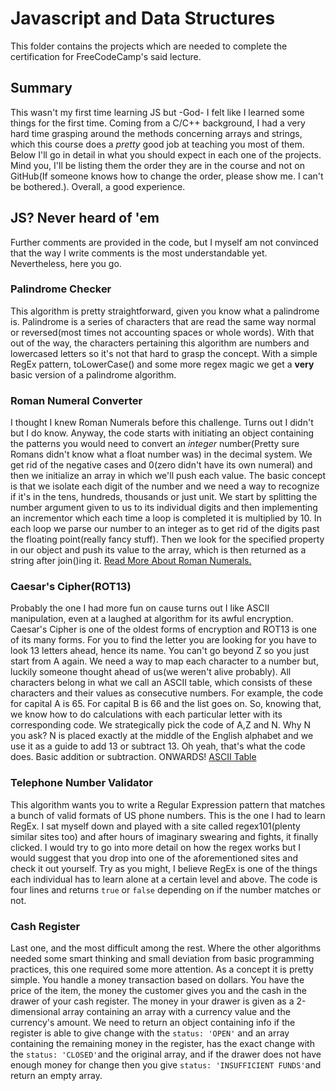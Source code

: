 # Javascript and Data Structures
This folder contains the projects which are needed to complete the certification for FreeCodeCamp's said lecture.

## Summary
This wasn't my first time learning JS but -God- I felt like I learned some things for the first time. Coming from a C/C++ background, I had a very hard time grasping around the methods concerning arrays and strings, which this course does a *pretty* good job at teaching you most of them. Below I'll go in detail in what you should expect in each one of the projects. Mind you, I'll be listing them the order they are in the course and not on GitHub(If someone knows how to change the order, please show me. I can't be bothered.). Overall, a good experience. 

## JS? Never heard of 'em
Further comments are provided in the code, but I myself am not convinced that the way I write comments is the most understandable yet. Nevertheless, here you go.

### Palindrome Checker
This algorithm is pretty straightforward, given you know what a palindrome is. Palindrome is a series of characters that are read the same way normal or reversed(most times not accounting spaces or whole words). With that out of the way, the characters pertaining this algorithm are numbers and lowercased letters so it's not that hard to grasp the concept. With a simple RegEx pattern, toLowerCase() and some more regex magic we get a **very** basic version of a palindrome algorithm.

### Roman Numeral Converter
I thought I knew Roman Numerals before this challenge. Turns out I didn't but I do know. 
Anyway, the code starts with initiating an object containing the patterns you would need to convert an *integer* number(Pretty sure Romans didn't know what a float number was) in the decimal system. We get rid of the negative cases and 0(zero didn't have its own numeral) and then we initialize an array in which we'll push each value. 
The basic concept is that we isolate each digit of the number and we need a way to recognize if it's in the tens, hundreds, thousands or just unit. We start by splitting the number argument given to us to its individual digits and then implementing an incrementor which each time a loop is completed it is multiplied by 10. In each loop we parse our number to an integer as to get rid of the digits past the floating point(really fancy stuff). Then we look for the specified property in our object and push its value to the array, which is then returned as a string after join()ing it. [Read More About Roman Numerals.](https://www.mathsisfun.com/roman-numerals.html)

### Caesar's Cipher(ROT13)
Probably the one I had more fun on cause turns out I like ASCII manipulation, even at a laughed at algorithm for its awful encryption.
Caesar's Cipher is one of the oldest forms of encryption and ROT13 is one of its many forms. For you to find the letter you are looking for you have to look 13 letters ahead, hence its name. You can't go beyond Z so you just start from A again. We need a way to map each character to a number but, luckily someone thought ahead of us(we weren't alive probably). All characters belong in what we call an ASCII table, which consists of these characters and their values as consecutive numbers. For example, the code for capital A is 65. For capital B is 66 and the list goes on.
So, knowing that, we know how to do calculations with each particular letter with its corresponding code. We strategically pick the code of A,Z and N. Why N you ask? N is placed exactly at the middle of the English alphabet and we use it as a guide to add 13 or subtract 13. Oh yeah, that's what the code does. Basic addition or subtraction. ONWARDS! [ASCII Table](https://www.asciitable.com/)

### Telephone Number Validator
This algorithm wants you to write a Regular Expression pattern that matches a bunch of valid formats of US phone numbers. This is the one I had to learn RegEx. I sat myself down and played with a site called regex101(plenty similar sites too) and after hours of imaginary swearing and fights, it finally clicked. I would try to go into more detail on how the regex works but I would suggest that you drop into one of the aforementioned sites and check it out yourself. Try as you might, I believe RegEx is one of the things each individual has to learn alone at a certain level and above. The code is four lines and returns `true` or `false` depending on if the number matches or not.

### Cash Register
Last one, and the most difficult among the rest. Where the other algorithms needed some smart thinking and small deviation from basic programming practices, this one required some more attention. As a concept it is pretty simple. You handle a money transaction based on dollars. You have the price of the item, the money the customer gives you and the cash in the drawer of your cash register. The money in your drawer is given as a 2-dimensional array containing an array with a currency value and the currency's amount. We need to return an object containing info if the register is able to give change with the `status: 'OPEN'` and an array containing the remaining money in the register, has the exact change with the `status: 'CLOSED'`and the original array, and if the drawer does not have enough money for change then you give `status: 'INSUFFICIENT FUNDS'`and return an empty array. 